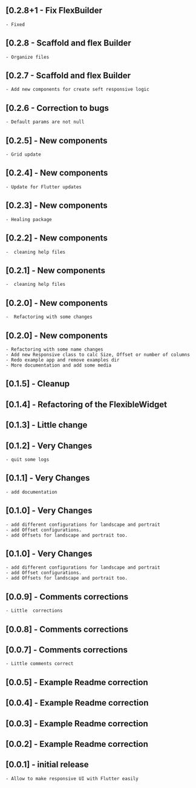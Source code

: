 ## [0.2.8+1 - Fix FlexBuilder
    - Fixed
## [0.2.8 - Scaffold and flex Builder
    - Organize files
## [0.2.7 - Scaffold and flex Builder
    - Add new components for create seft responsive logic
## [0.2.6 - Correction to bugs
    - Default params are not null
## [0.2.5] - New components
    - Grid update
## [0.2.4] - New components
    - Update for Flutter updates
## [0.2.3] - New components
    - Healing package
## [0.2.2] - New components
    -  cleaning help files
## [0.2.1] - New components
    -  cleaning help files
## [0.2.0] - New components
    -  Refactoring with some changes
## [0.2.0] - New components 
    - Refactoring with some name changes
    - Add new Responsive class to calc Size, Offset or number of columns
    - Redo example app and remove examples dir
    - More documentation and add some media
## [0.1.5] - Cleanup
## [0.1.4] - Refactoring of the FlexibleWidget
## [0.1.3] - Little change
## [0.1.2] - Very Changes
    - quit some logs
## [0.1.1] - Very Changes
    - add documentation
## [0.1.0] - Very Changes
    - add different configurations for landscape and portrait
    - add Offset configurations.
    - add Offsets for landscape and portrait too.
## [0.1.0] - Very Changes
    - add different configurations for landscape and portrait
    - add Offset configurations.
    - add Offsets for landscape and portrait too.
## [0.0.9] - Comments corrections
    - Little  corrections
## [0.0.8] - Comments corrections
## [0.0.7] - Comments corrections
    - Little comments correct 
## [0.0.5] - Example Readme correction
## [0.0.4] - Example Readme correction
## [0.0.3] - Example Readme correction
## [0.0.2] - Example Readme correction
## [0.0.1] - initial release
    - Allow to make responsive UI with Flutter easily
